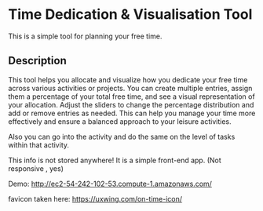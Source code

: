 # Time Dedication & Visualisation Tool

This is a simple tool for planning your free time.

## Description

This tool helps you allocate and visualize how you dedicate your free time across various activities or projects.
You can create multiple entries, assign them a percentage of your total free time, and see a visual representation of your allocation.
Adjust the sliders to change the percentage distribution and add or remove entries as needed.
This can help you manage your time more effectively and ensure a balanced approach to your leisure activities.

Also you can go into the activity and do the same on the level of tasks within that activity.

This info is not stored anywhere! It is a simple front-end app. (Not responsive , yes)

Demo: http://ec2-54-242-102-53.compute-1.amazonaws.com/


favicon taken here: https://uxwing.com/on-time-icon/